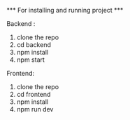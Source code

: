 
*** For installing and running project ***

Backend : 

1. clone the repo
2. cd backend
3. npm install
4. npm start

Frontend: 

1. clone the repo
2. cd frontend
3. npm install
4. npm run dev
